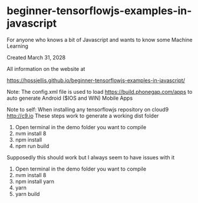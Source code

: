 # beginner-tensorflowjs-examples-in-javascript
For anyone who knows a bit of Javascript and wants to know some Machine Learning


Created March 31, 2028


All information on the website at


https://hpssjellis.github.io/beginner-tensorflowjs-examples-in-javascript/


Note: The config.xml file is used to load https://build.phonegap.com/apps to auto generate Android ($IOS and WIN) Mobile Apps

Note to self:
When installing any tensorflowjs repository on cloud9 http://c9.io 
These steps work to generate a working dist folder

1. Open terminal in the demo folder you want to compile
1. nvm install 8
1. npm install
1. npm run build

Supposedly this should work but I always seem to have issues with it

1. Open terminal in the demo folder you want to compile
1. nvm install 8
1. npm install yarn
1. yarn
1. yarn build
